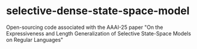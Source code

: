 # selective-dense-state-space-model
Open-sourcing code associated with the AAAI-25 paper "On the Expressiveness and Length Generalization of Selective State-Space Models on Regular Languages"

